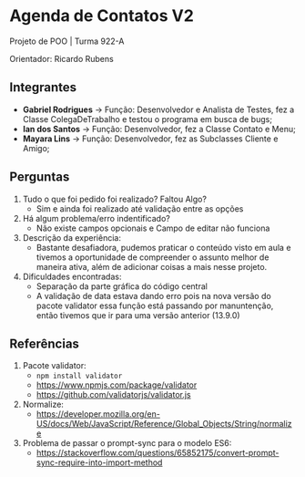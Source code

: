 # Agenda de Contatos V2
Projeto de POO | Turma 922-A

Orientador: Ricardo Rubens

## Integrantes
- **Gabriel Rodrigues** -> Função: Desenvolvedor e Analista de Testes, fez a Classe ColegaDeTrabalho e testou o programa em busca de bugs;
- **Ian dos Santos** -> Função: Desenvolvedor, fez a Classe Contato e Menu;
- **Mayara Lins** -> Função: Desenvolvedor, fez as Subclasses Cliente e Amigo;

## Perguntas
1. Tudo o que foi pedido foi realizado? Faltou Algo?
    - Sim e ainda foi realizado até validação entre as opções 
2. Há algum problema/erro indentificado?
    - Não existe campos opcionais e Campo de editar não funciona
3. Descrição da experiência:
    - Bastante desafiadora, pudemos praticar o conteúdo visto em aula e tivemos a oportunidade de compreender o assunto melhor de maneira ativa, além de adicionar coisas a mais nesse projeto.
4. Dificuldades encontradas:
    - Separação da parte gráfica do código central
    - A validação de data estava dando erro pois na nova versão do pacote validator essa função está passando por manuntenção, então tivemos que ir para uma versão anterior (13.9.0)

## Referências
1. Pacote validator:
    - `npm install validator`
    - https://www.npmjs.com/package/validator
    - https://github.com/validatorjs/validator.js
2. Normalize:
    - https://developer.mozilla.org/en-US/docs/Web/JavaScript/Reference/Global_Objects/String/normalize
3. Problema de passar o prompt-sync para o modelo ES6:
    - https://stackoverflow.com/questions/65852175/convert-prompt-sync-require-into-import-method